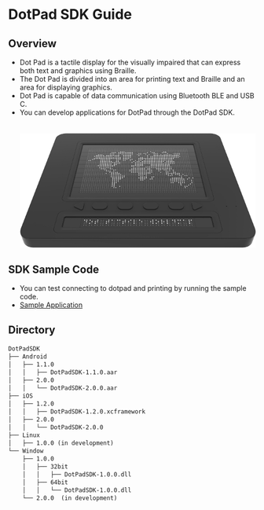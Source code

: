 # DotPad SDK Guide

## Overview
* Dot Pad is a tactile display for the visually impaired that can express both text and graphics using Braille.
* The Dot Pad is divided into an area for printing text and Braille and an area for displaying graphics.
* Dot Pad is capable of data communication using Bluetooth BLE and USB C.
* You can develop applications for DotPad through the DotPad SDK.  
  <br><br>![DotPad](images/dotpad.png)

## SDK Sample Code
* You can test connecting to dotpad and printing by running the sample code.
* [Sample Application](https://github.com/dotincorp/dotpad-sample-code)

## Directory
```
DotPadSDK
├── Android
│   ├── 1.1.0
│   │   ├── DotPadSDK-1.1.0.aar
│   ├── 2.0.0
│   │   └── DotPadSDK-2.0.0.aar
├── iOS
│   ├── 1.2.0
│   │   ├── DotPadSDK-1.2.0.xcframework
│   ├── 2.0.0
│   │   └── DotPadSDK-2.0.0
├── Linux
│   ├── 1.0.0 (in development)
└── Window
    ├── 1.0.0
    │   ├── 32bit
    │   │   ├── DotPadSDK-1.0.0.dll
    │   ├── 64bit
    │   │   └── DotPadSDK-1.0.0.dll
    └── 2.0.0  (in development)
```
